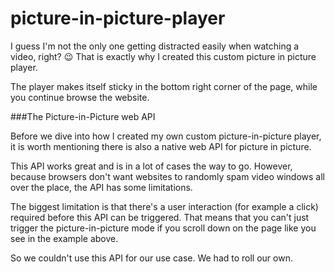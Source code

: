 # picture-in-picture-player
I guess I'm not the only one getting distracted easily when watching a video, right? 😉 
That is exactly why I created this custom picture in picture player.

The player makes itself sticky in the bottom right corner of the page,
while you continue browse the website.

###The Picture-in-Picture web API

Before we dive into how I created my own custom picture-in-picture player, it is worth mentioning there is also a native web API for picture in picture.

This API works great and is in a lot of cases the way to go. However, because browsers don't want websites to randomly spam video windows all over the place, the API has some limitations.

The biggest limitation is that there's a user interaction (for example a click) required before this API can be triggered. That means that you can't just trigger the picture-in-picture mode if you scroll down on the page like you see in the example above.

So we couldn't use this API for our use case. We had to roll our own.

